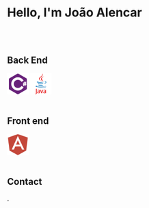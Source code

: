 <h1>Hello, I'm João Alencar</h1>

<div align="center">
    <img height="150" src="https://github-readme-stats.vercel.app/api?username=Joaoalen98&theme=tokyonight" alt="">
    <img height="150"
        src="https://github-readme-stats.vercel.app/api/top-langs/?username=Joaoalen98&layout=compact&theme=tokyonight"
        alt="">
</div>

<br>

<h2>Back End</h2>

<div>
    <img width="50" src="https://github.com/devicons/devicon/blob/master/icons/csharp/csharp-plain.svg" alt="">
    <img width="50" src="https://github.com/devicons/devicon/blob/master/icons/java/java-original-wordmark.svg" alt="">
</div>

<br>

<h2>Front end</h2>

<div>
    <img width="50" src="https://github.com/devicons/devicon/blob/master/icons/angularjs/angularjs-plain.svg" alt="">
</div>

<br>

<h2>Contact</h2>

<div>
    <a href="https://www.linkedin.com/in/jo%C3%A3o-a-a6588b129/">
        <img height="30"
            src="https://img.shields.io/badge/linkedin-%230077B5.svg?&style=for-the-badge&logo=linkedin&logoColor=white&link=mailto:https://www.linkedin.com/in/mateusaraujobarros/"
            alt="">
    </a>
    <a href="mailto:joao.alencar1497@gmail.com">
        <img height="30"
            src="https://img.shields.io/badge/gmail-D14836?&style=for-the-badge&logo=gmail&logoColor=white&link=mailto:joao.alencar19982@gmail.com"
            alt="">
    </a>
</div>
